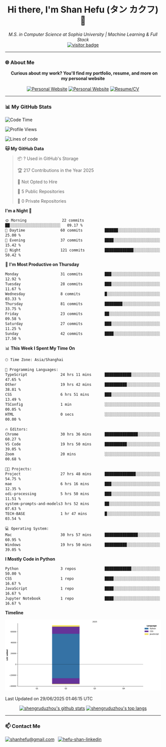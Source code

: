 <h1 align="center">
  Hi there, I'm Shan Hefu (タン カクフ) 👋
</h1>

<p align="center">
  <em>M.S. in Computer Science at Sophia University | Machine Learning & Full Stack </em>
  <br />
  <a href="https://github.com/shengruduzhou">
    <img src="https://visitor-badge.laobi.icu/badge?page_id=shengruduzhou.shengruduzhou&left_text=Visitors" alt="visitor badge"/>
  </a>
</p>

---

### 🌐 About Me

<p align="center">
  <b>Curious about my work? You'll find my portfolio, resume, and more on my personal website</b>
  <br><br>
  <a href="http://shengruduzhou.github.io/" target="blank" rel="noreferrer"><img src="https://img.shields.io/badge/Mypage-222222?style=for-the-badge&logo=githubpages&logoColor=white" alt="Personal Website"/></a>
  <a href="https://shengruduzhou.github.io/portfolio.html" target="blank" rel="noreferrer"><img src="https://img.shields.io/badge/Portfolio-28a745?style=for-the-badge&logo=google-chrome&logoColor=white" alt="Personal Website"/></a>
  <a href="https://shengruduzhou.github.io/about%20me/2025/06/05/Introduction.html" target="blank" rel="noreferrer"><img src="https://img.shields.io/badge/Resume-d14836?style=for-the-badge&logo=reactiveresume&logoColor=white" alt="Resume/CV"/></a>
</p>
</p>

---

### 📊 My GitHub Stats

<!--START_SECTION:waka-->
![Code Time](http://img.shields.io/badge/Code%20Time-109%20hrs%2013%20mins-blue)

![Profile Views](http://img.shields.io/badge/Profile%20Views-29-blue)

![Lines of code](https://img.shields.io/badge/From%20Hello%20World%20I%27ve%20Written-71.5%20thousand%20lines%20of%20code-blue)

**🐱 My GitHub Data** 

> 📦 ? Used in GitHub's Storage 
 > 
> 🏆 217 Contributions in the Year 2025
 > 
> 🚫 Not Opted to Hire
 > 
> 📜 5 Public Repositories 
 > 
> 🔑 0 Private Repositories 
 > 
**I'm a Night 🦉** 

```text
🌞 Morning                22 commits          ██░░░░░░░░░░░░░░░░░░░░░░░   09.17 % 
🌆 Daytime                60 commits          ██████░░░░░░░░░░░░░░░░░░░   25.00 % 
🌃 Evening                37 commits          ████░░░░░░░░░░░░░░░░░░░░░   15.42 % 
🌙 Night                  121 commits         █████████████░░░░░░░░░░░░   50.42 % 
```
📅 **I'm Most Productive on Thursday** 

```text
Monday                   31 commits          ███░░░░░░░░░░░░░░░░░░░░░░   12.92 % 
Tuesday                  28 commits          ███░░░░░░░░░░░░░░░░░░░░░░   11.67 % 
Wednesday                8 commits           █░░░░░░░░░░░░░░░░░░░░░░░░   03.33 % 
Thursday                 81 commits          ████████░░░░░░░░░░░░░░░░░   33.75 % 
Friday                   23 commits          ██░░░░░░░░░░░░░░░░░░░░░░░   09.58 % 
Saturday                 27 commits          ███░░░░░░░░░░░░░░░░░░░░░░   11.25 % 
Sunday                   42 commits          ████░░░░░░░░░░░░░░░░░░░░░   17.50 % 
```


📊 **This Week I Spent My Time On** 

```text
🕑︎ Time Zone: Asia/Shanghai

💬 Programming Languages: 
TypeScript               24 hrs 11 mins      ████████████░░░░░░░░░░░░░   47.65 % 
Other                    19 hrs 42 mins      ██████████░░░░░░░░░░░░░░░   38.81 % 
CSS                      6 hrs 51 mins       ███░░░░░░░░░░░░░░░░░░░░░░   13.49 % 
TSConfig                 1 min               ░░░░░░░░░░░░░░░░░░░░░░░░░   00.05 % 
HTML                     0 secs              ░░░░░░░░░░░░░░░░░░░░░░░░░   00.00 % 

🔥 Editors: 
Chrome                   30 hrs 36 mins      ███████████████░░░░░░░░░░   60.27 % 
VS Code                  19 hrs 50 mins      ██████████░░░░░░░░░░░░░░░   39.05 % 
Zoom                     20 mins             ░░░░░░░░░░░░░░░░░░░░░░░░░   00.68 % 

🐱‍💻 Projects: 
Project                  27 hrs 48 mins      ██████████████░░░░░░░░░░░   54.75 % 
mae                      6 hrs 16 mins       ███░░░░░░░░░░░░░░░░░░░░░░   12.35 % 
odi-processing           5 hrs 50 mins       ███░░░░░░░░░░░░░░░░░░░░░░   11.51 % 
system-prompts-and-models3 hrs 52 mins       ██░░░░░░░░░░░░░░░░░░░░░░░   07.63 % 
TECH-BASE                1 hr 47 mins        █░░░░░░░░░░░░░░░░░░░░░░░░   03.54 % 

💻 Operating System: 
Mac                      30 hrs 57 mins      ███████████████░░░░░░░░░░   60.95 % 
Windows                  19 hrs 50 mins      ██████████░░░░░░░░░░░░░░░   39.05 % 
```

**I Mostly Code in Python** 

```text
Python                   3 repos             ████████████░░░░░░░░░░░░░   50.00 % 
CSS                      1 repo              ████░░░░░░░░░░░░░░░░░░░░░   16.67 % 
JavaScript               1 repo              ████░░░░░░░░░░░░░░░░░░░░░   16.67 % 
Jupyter Notebook         1 repo              ████░░░░░░░░░░░░░░░░░░░░░   16.67 % 
```



**Timeline**

![Lines of Code chart](https://raw.githubusercontent.com/shengruduzhou/shengruduzhou/main/assets/bar_graph.png)


 Last Updated on 29/06/2025 01:46:15 UTC
<!--END_SECTION:waka-->

<p align="center">
  <a href="https://github.com/shengruduzhou" target="_blank" rel="noreferrer">
    <a href="https://github.com/shengruduzhou" target="blank"><img src="https://github-readme-stats.vercel.app/api?username=shengruduzhou&show_icons=true&locale=en&theme=tokyonight&count_private=true" alt="shengruduzhou's github stats"/></a>
    <a href="https://github.com/shengruduzhou" target="blank"><img src="https://github-readme-stats.vercel.app/api/top-langs/?username=shengruduzhou&layout=compact&locale=en&theme=tokyonight" alt="shengruduzhou's top langs"/></a>
  </a>
</p>

---

### 📫 Contact Me

<p align="left">
  <a href="mailto:shanhefu@gmail.com" target="blank"><img align="center" src="https://img.shields.io/badge/Gmail-D14836?style=for-the-badge&logo=gmail&logoColor=white" alt="shanhefu@gmail.com" /></a>
  <a href="https://linkedin.com/in/hefu-shan-054b24361/" target="blank"><img align="center" src="https://img.shields.io/badge/LinkedIn-0077B5?style=for-the-badge&logo=linkedin&logoColor=white" alt="hefu-shan-linkedin" /></a>
</p>
